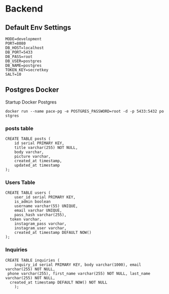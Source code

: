 # Backend

## Default Env Settings
```
MODE=development
PORT=8080
DB_HOST=localhost
DB_PORT=5433
DB_PASS=root
DB_USER=postgres
DB_NAME=postgres
TOKEN_KEY=secretkey
SALT=10

```

## Postgres Docker

Startup Docker Postgres

```
docker run --name pace-pg -e POSTGRES_PASSWORD=root -d -p 5433:5432 po
stgres
```

### posts table

```
CREATE TABLE posts (
	id serial PRIMARY KEY,
	title varchar(255) NOT NULL,
	body varchar,
	picture varchar,
	created_at timestamp,
	updated_at timestamp
);
```

### Users Table

```
CREATE TABLE users (
	user_id serial PRIMARY KEY,
	is_admin boolean
	username varchar(55) UNIQUE,
	email varchar UNIQUE,
	pass_hash varchar(255),
  token varchar,
	instagram_pass varchar,
	instagram_user varchar,
	created_at timestamp DEFAULT NOW()
);
```

### Inquiries

```
CREATE TABLE inquiries (
	inquiry_id serial PRIMARY KEY, body varchar(1000), email varchar(255) NOT NULL,
 phone varchar(255), first_name varchar(255) NOT NULL, last_name varchar(255) NOT NULL,
  created_at timestamp DEFAULT NOW() NOT NULL
	);
```
